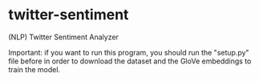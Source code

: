 # twitter-sentiment
(NLP) Twitter Sentiment Analyzer

Important: if you want to run this program, you should run the "setup.py" file before in order to download the dataset and the GloVe embeddings to train the model.
